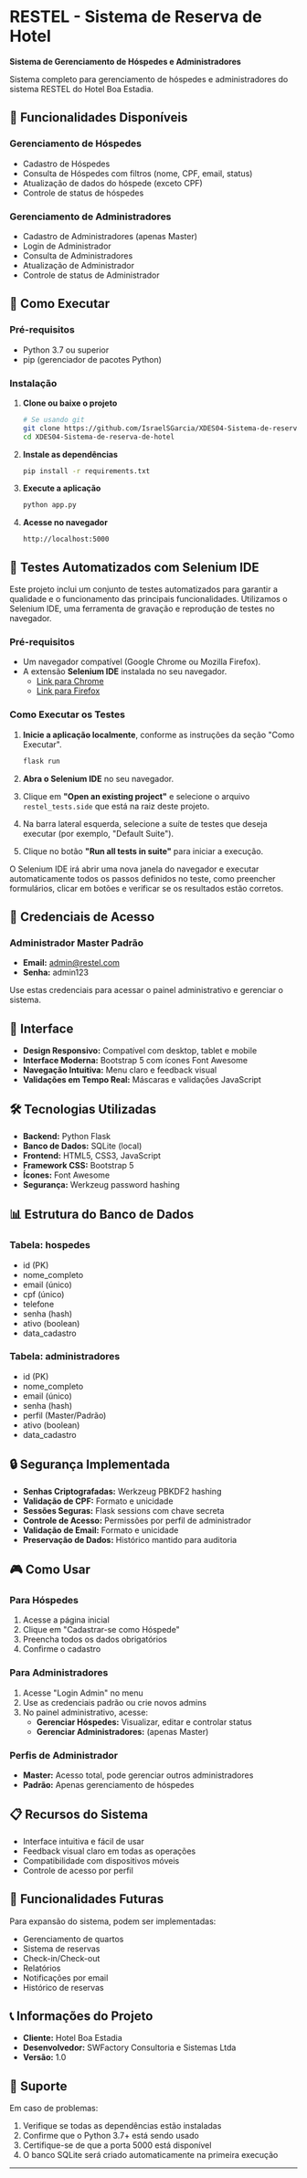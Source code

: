# RESTEL - Sistema de Reserva de Hotel

**Sistema de Gerenciamento de Hóspedes e Administradores**

Sistema completo para gerenciamento de hóspedes e administradores do sistema RESTEL do Hotel Boa Estadia.

## 🎯 Funcionalidades Disponíveis

### Gerenciamento de Hóspedes
- Cadastro de Hóspedes
- Consulta de Hóspedes com filtros (nome, CPF, email, status)
- Atualização de dados do hóspede (exceto CPF)
- Controle de status de hóspedes

### Gerenciamento de Administradores
- Cadastro de Administradores (apenas Master)
- Login de Administrador
- Consulta de Administradores
- Atualização de Administrador
- Controle de status de Administrador

## 🚀 Como Executar

### Pré-requisitos
- Python 3.7 ou superior
- pip (gerenciador de pacotes Python)

### Instalação

1. **Clone ou baixe o projeto**
   ```bash
   # Se usando git
   git clone https://github.com/IsraelSGarcia/XDES04-Sistema-de-reserva-de-hotel
   cd XDES04-Sistema-de-reserva-de-hotel
   ```

2. **Instale as dependências**
   ```bash
   pip install -r requirements.txt
   ```

3. **Execute a aplicação**
   ```bash
   python app.py
   ```

4. **Acesse no navegador**
   ```
   http://localhost:5000
   ```

## 🧪 Testes Automatizados com Selenium IDE

Este projeto inclui um conjunto de testes automatizados para garantir a qualidade e o funcionamento das principais funcionalidades. Utilizamos o Selenium IDE, uma ferramenta de gravação e reprodução de testes no navegador.

### Pré-requisitos
- Um navegador compatível (Google Chrome ou Mozilla Firefox).
- A extensão **Selenium IDE** instalada no seu navegador.
  - [Link para Chrome](https://chrome.google.com/webstore/detail/selenium-ide/mooikfkahbdckldjjndioackbalphokd)
  - [Link para Firefox](https://addons.mozilla.org/en-US/firefox/addon/selenium-ide/)

### Como Executar os Testes

1. **Inicie a aplicação localmente**, conforme as instruções da seção "Como Executar".
   ```bash
   flask run
   ```

2. **Abra o Selenium IDE** no seu navegador.

3. Clique em **"Open an existing project"** e selecione o arquivo `restel_tests.side` que está na raiz deste projeto.

4. Na barra lateral esquerda, selecione a suíte de testes que deseja executar (por exemplo, "Default Suite").

5. Clique no botão **"Run all tests in suite"** para iniciar a execução.

O Selenium IDE irá abrir uma nova janela do navegador e executar automaticamente todos os passos definidos no teste, como preencher formulários, clicar em botões e verificar se os resultados estão corretos.

## 🔐 Credenciais de Acesso

### Administrador Master Padrão
- **Email:** admin@restel.com
- **Senha:** admin123

Use estas credenciais para acessar o painel administrativo e gerenciar o sistema.

## 📱 Interface

- **Design Responsivo:** Compatível com desktop, tablet e mobile
- **Interface Moderna:** Bootstrap 5 com ícones Font Awesome
- **Navegação Intuitiva:** Menu claro e feedback visual
- **Validações em Tempo Real:** Máscaras e validações JavaScript

## 🛠️ Tecnologias Utilizadas

- **Backend:** Python Flask
- **Banco de Dados:** SQLite (local)
- **Frontend:** HTML5, CSS3, JavaScript
- **Framework CSS:** Bootstrap 5
- **Ícones:** Font Awesome
- **Segurança:** Werkzeug password hashing

## 📊 Estrutura do Banco de Dados

### Tabela: hospedes
- id (PK)
- nome_completo
- email (único)
- cpf (único)
- telefone
- senha (hash)
- ativo (boolean)
- data_cadastro

### Tabela: administradores
- id (PK)
- nome_completo
- email (único)
- senha (hash)
- perfil (Master/Padrão)
- ativo (boolean)
- data_cadastro

## 🔒 Segurança Implementada

- **Senhas Criptografadas:** Werkzeug PBKDF2 hashing
- **Validação de CPF:** Formato e unicidade
- **Sessões Seguras:** Flask sessions com chave secreta
- **Controle de Acesso:** Permissões por perfil de administrador
- **Validação de Email:** Formato e unicidade
- **Preservação de Dados:** Histórico mantido para auditoria

## 🎮 Como Usar

### Para Hóspedes
1. Acesse a página inicial
2. Clique em "Cadastrar-se como Hóspede"
3. Preencha todos os dados obrigatórios
4. Confirme o cadastro

### Para Administradores
1. Acesse "Login Admin" no menu
2. Use as credenciais padrão ou crie novos admins
3. No painel administrativo, acesse:
   - **Gerenciar Hóspedes:** Visualizar, editar e controlar status
   - **Gerenciar Administradores:** (apenas Master)

### Perfis de Administrador
- **Master:** Acesso total, pode gerenciar outros administradores
- **Padrão:** Apenas gerenciamento de hóspedes

## 📋 Recursos do Sistema

- Interface intuitiva e fácil de usar
- Feedback visual claro em todas as operações
- Compatibilidade com dispositivos móveis
- Controle de acesso por perfil

## 🔮 Funcionalidades Futuras

Para expansão do sistema, podem ser implementadas:
- Gerenciamento de quartos
- Sistema de reservas
- Check-in/Check-out
- Relatórios
- Notificações por email
- Histórico de reservas

## 📞 Informações do Projeto

- **Cliente:** Hotel Boa Estadia
- **Desenvolvedor:** SWFactory Consultoria e Sistemas Ltda
- **Versão:** 1.0

## 🐛 Suporte

Em caso de problemas:
1. Verifique se todas as dependências estão instaladas
2. Confirme que o Python 3.7+ está sendo usado
3. Certifique-se de que a porta 5000 está disponível
4. O banco SQLite será criado automaticamente na primeira execução

---